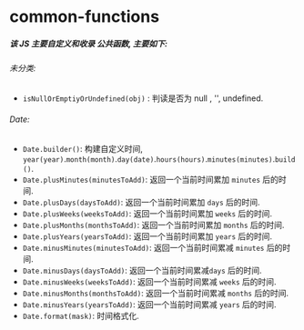 # common-functions

##### 该 JS 主要自定义和收录 公共函数, 主要如下:

###### 未分类:

- `isNullOrEmptiyOrUndefined(obj)` : 判读是否为 null , '', undefined.

###### Date:

- `Date.builder()`: 构建自定义时间, `year(year)`.`month(month)`.`day(date)`.`hours(hours)`.`minutes(minutes)`.`build()`.
- `Date.plusMinutes(minutesToAdd)`: 返回一个当前时间累加 `minutes` 后的时间.
- `Date.plusDays(daysToAdd)`: 返回一个当前时间累加 `days` 后的时间.
- `Date.plusWeeks(weeksToAdd)`: 返回一个当前时间累加 `weeks` 后的时间.
- `Date.plusMonths(monthsToAdd)`: 返回一个当前时间累加 `months` 后的时间.
- `Date.plusYears(yearsToAdd)`: 返回一个当前时间累加 `years` 后的时间.
- `Date.minusMinutes(minutesToAdd)`: 返回一个当前时间累减 `minutes` 后的时间.
- `Date.minusDays(daysToAdd)`: 返回一个当前时间累减`days` 后的时间.
- `Date.minusWeeks(weeksToAdd)`: 返回一个当前时间累减 `weeks` 后的时间.
- `Date.minusMonths(monthsToAdd)`: 返回一个当前时间累减 `months` 后的时间.
- `Date.minusYears(yearsToAdd)`: 返回一个当前时间累减 `years` 后的时间.
- `Date.format(mask)`: 时间格式化.

